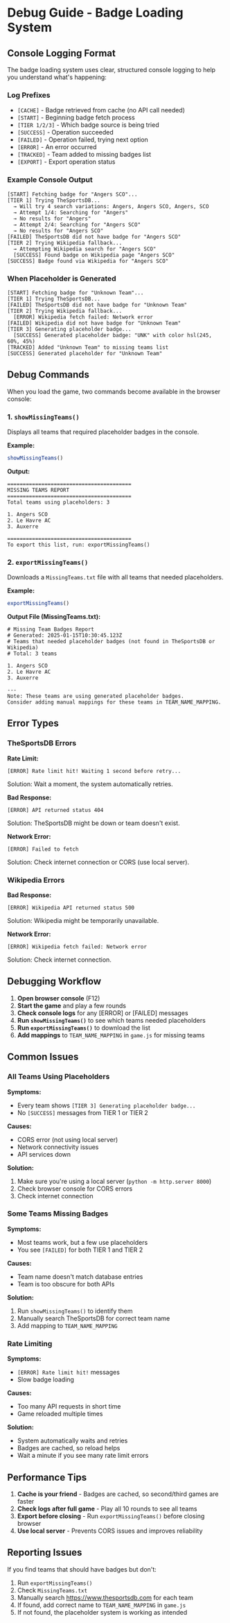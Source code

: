 # Debug Guide - Badge Loading System

## Console Logging Format

The badge loading system uses clear, structured console logging to help you understand what's happening:

### Log Prefixes

- `[CACHE]` - Badge retrieved from cache (no API call needed)
- `[START]` - Beginning badge fetch process
- `[TIER 1/2/3]` - Which badge source is being tried
- `[SUCCESS]` - Operation succeeded
- `[FAILED]` - Operation failed, trying next option
- `[ERROR]` - An error occurred
- `[TRACKED]` - Team added to missing badges list
- `[EXPORT]` - Export operation status

### Example Console Output

```
[START] Fetching badge for "Angers SCO"...
[TIER 1] Trying TheSportsDB...
  → Will try 4 search variations: Angers, Angers SCO, Angers, SCO
  → Attempt 1/4: Searching for "Angers"
  → No results for "Angers"
  → Attempt 2/4: Searching for "Angers SCO"
  → No results for "Angers SCO"
[FAILED] TheSportsDB did not have badge for "Angers SCO"
[TIER 2] Trying Wikipedia fallback...
  → Attempting Wikipedia search for "Angers SCO"
  [SUCCESS] Found badge on Wikipedia page "Angers SCO"
[SUCCESS] Badge found via Wikipedia for "Angers SCO"
```

### When Placeholder is Generated

```
[START] Fetching badge for "Unknown Team"...
[TIER 1] Trying TheSportsDB...
[FAILED] TheSportsDB did not have badge for "Unknown Team"
[TIER 2] Trying Wikipedia fallback...
  [ERROR] Wikipedia fetch failed: Network error
[FAILED] Wikipedia did not have badge for "Unknown Team"
[TIER 3] Generating placeholder badge...
  [SUCCESS] Generated placeholder badge: "UNK" with color hsl(245, 60%, 45%)
[TRACKED] Added "Unknown Team" to missing teams list
[SUCCESS] Generated placeholder for "Unknown Team"
```

## Debug Commands

When you load the game, two commands become available in the browser console:

### 1. `showMissingTeams()`

Displays all teams that required placeholder badges in the console.

**Example:**
```javascript
showMissingTeams()
```

**Output:**
```
========================================
MISSING TEAMS REPORT
========================================
Total teams using placeholders: 3

1. Angers SCO
2. Le Havre AC
3. Auxerre

========================================
To export this list, run: exportMissingTeams()
```

### 2. `exportMissingTeams()`

Downloads a `MissingTeams.txt` file with all teams that needed placeholders.

**Example:**
```javascript
exportMissingTeams()
```

**Output File (MissingTeams.txt):**
```
# Missing Team Badges Report
# Generated: 2025-01-15T10:30:45.123Z
# Teams that needed placeholder badges (not found in TheSportsDB or Wikipedia)
# Total: 3 teams

1. Angers SCO
2. Le Havre AC
3. Auxerre

---
Note: These teams are using generated placeholder badges.
Consider adding manual mappings for these teams in TEAM_NAME_MAPPING.
```

## Error Types

### TheSportsDB Errors

**Rate Limit:**
```
[ERROR] Rate limit hit! Waiting 1 second before retry...
```
Solution: Wait a moment, the system automatically retries.

**Bad Response:**
```
[ERROR] API returned status 404
```
Solution: TheSportsDB might be down or team doesn't exist.

**Network Error:**
```
[ERROR] Failed to fetch
```
Solution: Check internet connection or CORS (use local server).

### Wikipedia Errors

**Bad Response:**
```
[ERROR] Wikipedia API returned status 500
```
Solution: Wikipedia might be temporarily unavailable.

**Network Error:**
```
[ERROR] Wikipedia fetch failed: Network error
```
Solution: Check internet connection.

## Debugging Workflow

1. **Open browser console** (F12)
2. **Start the game** and play a few rounds
3. **Check console logs** for any [ERROR] or [FAILED] messages
4. **Run `showMissingTeams()`** to see which teams needed placeholders
5. **Run `exportMissingTeams()`** to download the list
6. **Add mappings** to `TEAM_NAME_MAPPING` in `game.js` for missing teams

## Common Issues

### All Teams Using Placeholders

**Symptoms:**
- Every team shows `[TIER 3] Generating placeholder badge...`
- No `[SUCCESS]` messages from TIER 1 or TIER 2

**Causes:**
- CORS error (not using local server)
- Network connectivity issues
- API services down

**Solution:**
1. Make sure you're using a local server (`python -m http.server 8000`)
2. Check browser console for CORS errors
3. Check internet connection

### Some Teams Missing Badges

**Symptoms:**
- Most teams work, but a few use placeholders
- You see `[FAILED]` for both TIER 1 and TIER 2

**Causes:**
- Team name doesn't match database entries
- Team is too obscure for both APIs

**Solution:**
1. Run `showMissingTeams()` to identify them
2. Manually search TheSportsDB for correct team name
3. Add mapping to `TEAM_NAME_MAPPING`

### Rate Limiting

**Symptoms:**
- `[ERROR] Rate limit hit!` messages
- Slow badge loading

**Causes:**
- Too many API requests in short time
- Game reloaded multiple times

**Solution:**
- System automatically waits and retries
- Badges are cached, so reload helps
- Wait a minute if you see many rate limit errors

## Performance Tips

1. **Cache is your friend** - Badges are cached, so second/third games are faster
2. **Check logs after full game** - Play all 10 rounds to see all teams
3. **Export before closing** - Run `exportMissingTeams()` before closing browser
4. **Use local server** - Prevents CORS issues and improves reliability

## Reporting Issues

If you find teams that should have badges but don't:

1. Run `exportMissingTeams()`
2. Check `MissingTeams.txt`
3. Manually search https://www.thesportsdb.com for each team
4. If found, add correct name to `TEAM_NAME_MAPPING` in `game.js`
5. If not found, the placeholder system is working as intended
